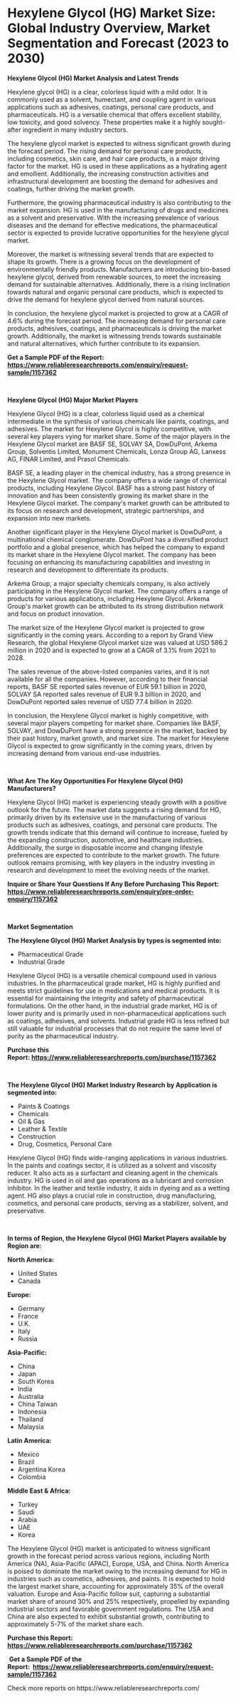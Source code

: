 <p><h1>Hexylene Glycol (HG) Market Size: Global Industry Overview, Market Segmentation and Forecast (2023 to 2030)</h1></p><p><strong>Hexylene Glycol (HG) Market Analysis and Latest Trends</strong></p>
<p><p>Hexylene glycol (HG) is a clear, colorless liquid with a mild odor. It is commonly used as a solvent, humectant, and coupling agent in various applications such as adhesives, coatings, personal care products, and pharmaceuticals. HG is a versatile chemical that offers excellent stability, low toxicity, and good solvency. These properties make it a highly sought-after ingredient in many industry sectors.</p><p>The hexylene glycol market is expected to witness significant growth during the forecast period. The rising demand for personal care products, including cosmetics, skin care, and hair care products, is a major driving factor for the market. HG is used in these applications as a hydrating agent and emollient. Additionally, the increasing construction activities and infrastructural development are boosting the demand for adhesives and coatings, further driving the market growth.</p><p>Furthermore, the growing pharmaceutical industry is also contributing to the market expansion. HG is used in the manufacturing of drugs and medicines as a solvent and preservative. With the increasing prevalence of various diseases and the demand for effective medications, the pharmaceutical sector is expected to provide lucrative opportunities for the hexylene glycol market.</p><p>Moreover, the market is witnessing several trends that are expected to shape its growth. There is a growing focus on the development of environmentally friendly products. Manufacturers are introducing bio-based hexylene glycol, derived from renewable sources, to meet the increasing demand for sustainable alternatives. Additionally, there is a rising inclination towards natural and organic personal care products, which is expected to drive the demand for hexylene glycol derived from natural sources.</p><p>In conclusion, the hexylene glycol market is projected to grow at a CAGR of 4.6% during the forecast period. The increasing demand for personal care products, adhesives, coatings, and pharmaceuticals is driving the market growth. Additionally, the market is witnessing trends towards sustainable and natural alternatives, which further contribute to its expansion.</p></p>
<p><strong>Get a Sample PDF of the Report:&nbsp; <a href="https://www.reliableresearchreports.com/enquiry/request-sample/1157362">https://www.reliableresearchreports.com/enquiry/request-sample/1157362</a></strong></p>
<p>&nbsp;</p>
<p><strong>Hexylene Glycol (HG) Major Market Players</strong></p>
<p><p>Hexylene Glycol (HG) is a clear, colorless liquid used as a chemical intermediate in the synthesis of various chemicals like paints, coatings, and adhesives. The market for Hexylene Glycol is highly competitive, with several key players vying for market share. Some of the major players in the Hexylene Glycol market are BASF SE, SOLVAY SA, DowDuPont, Arkema Group, Solventis Limited, Monument Chemicals, Lonza Group AG, Lanxess AG, FINAR Limited, and Prasol Chemicals.</p><p>BASF SE, a leading player in the chemical industry, has a strong presence in the Hexylene Glycol market. The company offers a wide range of chemical products, including Hexylene Glycol. BASF has a strong past history of innovation and has been consistently growing its market share in the Hexylene Glycol market. The company's market growth can be attributed to its focus on research and development, strategic partnerships, and expansion into new markets.</p><p>Another significant player in the Hexylene Glycol market is DowDuPont, a multinational chemical conglomerate. DowDuPont has a diversified product portfolio and a global presence, which has helped the company to expand its market share in the Hexylene Glycol market. The company has been focusing on enhancing its manufacturing capabilities and investing in research and development to differentiate its products.</p><p>Arkema Group, a major specialty chemicals company, is also actively participating in the Hexylene Glycol market. The company offers a range of products for various applications, including Hexylene Glycol. Arkema Group's market growth can be attributed to its strong distribution network and focus on product innovation.</p><p>The market size of the Hexylene Glycol market is projected to grow significantly in the coming years. According to a report by Grand View Research, the global Hexylene Glycol market size was valued at USD 586.2 million in 2020 and is expected to grow at a CAGR of 3.1% from 2021 to 2028.</p><p>The sales revenue of the above-listed companies varies, and it is not available for all the companies. However, according to their financial reports, BASF SE reported sales revenue of EUR 59.1 billion in 2020, SOLVAY SA reported sales revenue of EUR 9.3 billion in 2020, and DowDuPont reported sales revenue of USD 77.4 billion in 2020.</p><p>In conclusion, the Hexylene Glycol market is highly competitive, with several major players competing for market share. Companies like BASF, SOLVAY, and DowDuPont have a strong presence in the market, backed by their past history, market growth, and market size. The market for Hexylene Glycol is expected to grow significantly in the coming years, driven by increasing demand from various end-use industries.</p></p>
<p>&nbsp;</p>
<p><strong>What Are The Key Opportunities For Hexylene Glycol (HG) Manufacturers?</strong></p>
<p><p>Hexylene Glycol (HG) market is experiencing steady growth with a positive outlook for the future. The market data suggests a rising demand for HG, primarily driven by its extensive use in the manufacturing of various products such as adhesives, coatings, and personal care products. The growth trends indicate that this demand will continue to increase, fueled by the expanding construction, automotive, and healthcare industries. Additionally, the surge in disposable income and changing lifestyle preferences are expected to contribute to the market growth. The future outlook remains promising, with key players in the industry investing in research and development to meet the evolving needs of the market.</p></p>
<p><strong>Inquire or Share Your Questions If Any Before Purchasing This Report: <a href="https://www.reliableresearchreports.com/enquiry/pre-order-enquiry/1157362">https://www.reliableresearchreports.com/enquiry/pre-order-enquiry/1157362</a></strong></p>
<p>&nbsp;</p>
<p><strong>Market Segmentation</strong></p>
<p><strong>The Hexylene Glycol (HG) Market Analysis by types is segmented into:</strong></p>
<p><ul><li>Pharmaceutical Grade</li><li>Industrial Grade</li></ul></p>
<p><p>Hexylene Glycol (HG) is a versatile chemical compound used in various industries. In the pharmaceutical grade market, HG is highly purified and meets strict guidelines for use in medications and medical products. It is essential for maintaining the integrity and safety of pharmaceutical formulations. On the other hand, in the industrial grade market, HG is of lower purity and is primarily used in non-pharmaceutical applications such as coatings, adhesives, and solvents. Industrial grade HG is less refined but still valuable for industrial processes that do not require the same level of purity as the pharmaceutical industry.</p></p>
<p><strong>Purchase this Report:&nbsp;<a href="https://www.reliableresearchreports.com/purchase/1157362">https://www.reliableresearchreports.com/purchase/1157362</a></strong></p>
<p>&nbsp;</p>
<p><strong>The Hexylene Glycol (HG) Market Industry Research by Application is segmented into:</strong></p>
<p><ul><li>Paints & Coatings</li><li>Chemicals</li><li>Oil & Gas</li><li>Leather & Textile</li><li>Construction</li><li>Drug, Cosmetics, Personal Care</li></ul></p>
<p><p>Hexylene Glycol (HG) finds wide-ranging applications in various industries. In the paints and coatings sector, it is utilized as a solvent and viscosity reducer. It also acts as a surfactant and cleaning agent in the chemicals industry. HG is used in oil and gas operations as a lubricant and corrosion inhibitor. In the leather and textile industry, it aids in dyeing and as a wetting agent. HG also plays a crucial role in construction, drug manufacturing, cosmetics, and personal care products, serving as a stabilizer, solvent, and preservative.</p></p>
<p>&nbsp;</p>
<p><strong>In terms of Region, the Hexylene Glycol (HG) Market Players available by Region are:</strong></p>
<p>
    <p> <strong> North America: </strong>
        <ul>
            <li>United States</li>
            <li>Canada</li>
        </ul>
        </p> 
    <p> <strong> Europe: </strong>
        <ul>
            <li>Germany</li>
            <li>France</li>
            <li>U.K.</li>
            <li>Italy</li>
            <li>Russia</li>
        </ul>
        </p> 
    <p> <strong> Asia-Pacific: </strong>
        <ul>
            <li>China</li>
            <li>Japan</li>
            <li>South Korea</li>
            <li>India</li>
            <li>Australia</li>
            <li>China Taiwan</li>
            <li>Indonesia</li>
            <li>Thailand</li>
            <li>Malaysia</li>
        </ul>
        </p> 
    <p> <strong> Latin America: </strong>
        <ul>
            <li>Mexico</li>
            <li>Brazil</li>
            <li>Argentina Korea</li>
            <li>Colombia</li>
        </ul>
        </p> 
    <p> <strong> Middle East & Africa: </strong>
        <ul>
            <li>Turkey</li>
            <li>Saudi</li>
            <li>Arabia</li>
            <li>UAE</li>
            <li>Korea</li>
        </ul>
    </p>
    </p>
<p><p>The Hexylene Glycol (HG) market is anticipated to witness significant growth in the forecast period across various regions, including North America (NA), Asia-Pacific (APAC), Europe, USA, and China. North America is poised to dominate the market owing to the increasing demand for HG in industries such as cosmetics, adhesives, and paints. It is expected to hold the largest market share, accounting for approximately 35% of the overall valuation. Europe and Asia-Pacific follow suit, capturing a substantial market share of around 30% and 25% respectively, propelled by expanding industrial sectors and favorable government regulations. The USA and China are also expected to exhibit substantial growth, contributing to approximately 5-7% of the market share each.</p></p>
<p><strong>Purchase this Report: <a href="https://www.reliableresearchreports.com/purchase/1157362">https://www.reliableresearchreports.com/purchase/1157362</a></strong></p>
<p>&nbsp;<strong>Get a Sample PDF of the Report:&nbsp;&nbsp;<a href="https://www.reliableresearchreports.com/enquiry/request-sample/1157362">https://www.reliableresearchreports.com/enquiry/request-sample/1157362</a></strong></p>
<p><strong></strong></p>
<p>Check more reports on https://www.reliableresearchreports.com/</p>